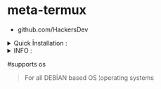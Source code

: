 # meta-termux
- github.com/HackersDev

<details>
  <summary>Quick İnstallation :</summary>

- bash setup.sh

</details>

<details>
  <summary>INFO :</summary>

- INFO
- 2057 exploits - 1114 auxiliary - 346 post
- 562 payloads - 45 encoders - 10 nops
-           7 evasion
</details>

#supports os
> For all DEBİAN based OS ¦operating systems
